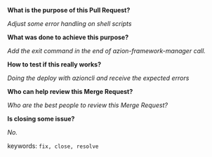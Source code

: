 **What is the purpose of this Pull Request?**

_Adjust some error handling on shell scripts_

**What was done to achieve this purpose?**

_Add the exit command in the end of azion-framework-manager call._

**How to test if this really works?**

_Doing the deploy with azioncli and receive the expected errors_

**Who can help review this Merge Request?**

_Who are the best people to review this Merge Request?_

**Is closing some issue?**

_No._

keywords: `fix, close, resolve`
